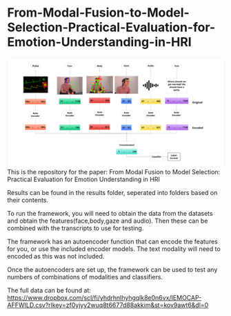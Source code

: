 # From-Modal-Fusion-to-Model-Selection-Practical-Evaluation-for-Emotion-Understanding-in-HRI
![Framework Diagram](shapes-1752566697847.png)
This is the repository for the paper:
From Modal Fusion to Model Selection: Practical Evaluation for Emotion Understanding in HRI

Results can be found in the results folder, seperated into folders based on their contents.

To run the framework, you will need to obtain the data from the datasets and obtain the features(face,body,gaze and audio). Then these can be combined with the transcripts to use for testing. 

The framework has an autoencoder function that can encode the features for you, or use the included encoder models. The text modality will need to encoded as this was not included. 

Once the autoencoders are set up, the framework can be used to test any numbers of combinations of modalities and classifiers.

The full data can be found at: https://www.dropbox.com/scl/fi/yhdrhnlhyhgqlk8e0n6vx/IEMOCAP-AFFWILD.csv?rlkey=zf0yjyy2wuq8t6677d88akkim&st=kov9awt6&dl=0
